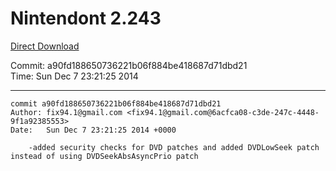 # Nintendont 2.243
[Direct Download](./Nintendont.zip)

Commit: a90fd188650736221b06f884be418687d71dbd21  
Time: Sun Dec 7 23:21:25 2014   

-----

```
commit a90fd188650736221b06f884be418687d71dbd21
Author: fix94.1@gmail.com <fix94.1@gmail.com@6acfca08-c3de-247c-4448-9f1a92385553>
Date:   Sun Dec 7 23:21:25 2014 +0000

    -added security checks for DVD patches and added DVDLowSeek patch instead of using DVDSeekAbsAsyncPrio patch
```
